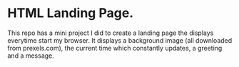 # HTML Landing Page.
This repo has a mini project I did to create a landing page the displays everytime start my browser. It displays a background image (all downloaded from prexels.com), the current time which constantly updates, a greeting and a message.